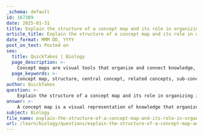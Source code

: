 ```yaml
---
_schema: default
id: 167389
date: 2025-01-31
title: Explain the structure of a concept map and its role in organizing information.
article_title: Explain the structure of a concept map and its role in organizing information.
date_format: MMM DD, YYYY
post_on_text: Posted on
seo:
  title: QuickTakes | Biology
  page_description: >-
    Concept maps are visual tools that organize and connect knowledge, featuring a hierarchical structure with a central concept and related ideas, enhancing understanding and retention of information.
  page_keywords: >-
    concept map, structure, central concept, related concepts, sub-concepts, visual representation, organization, hierarchical structure, relationships, cognitive processing, learning tool, educational assessment, information retention, active engagement
author: QuickTakes
question: >-
    Explain the structure of a concept map and its role in organizing information.
answer: >-
    A concept map is a visual representation of knowledge that organizes and connects ideas in a hierarchical structure. It serves as a powerful tool for learners to understand relationships between concepts, thereby enhancing retention and comprehension. Here’s a detailed explanation of its structure and role in organizing information:\n\n### Structure of a Concept Map\n\n1. **Central Concept**: At the core of a concept map is the central concept or idea, which represents the main topic being explored. This is typically placed at the top or center of the map.\n\n2. **Related Concepts**: Surrounding the central concept are related concepts that branch out from it. These concepts are connected to the central idea through lines or arrows, indicating the relationships between them.\n\n3. **Sub-concepts**: Each related concept can further branch out into sub-concepts or details, creating a hierarchical structure. This allows for a more in-depth exploration of each idea and its connections.\n\n4. **Links and Labels**: The lines connecting the concepts can be labeled to describe the nature of the relationship (e.g., "leads to," "is a part of," "affects"). This helps clarify how the concepts interact with one another.\n\n5. **Visual Elements**: Concept maps often incorporate visual elements such as colors, shapes, and images to enhance understanding and retention. These elements can make the map more engaging and easier to navigate.\n\n### Role in Organizing Information\n\n- **Clarification of Relationships**: Concept maps help learners visualize how different concepts are interrelated, which can clarify complex information and promote a deeper understanding of the subject matter.\n\n- **Active Engagement**: The process of creating a concept map requires active engagement with the material. This active involvement can lead to better retention and recall of information, as learners are not just passively consuming content but actively organizing it.\n\n- **Assessment Tool**: Concept maps can also serve as an assessment tool to evaluate students' understanding of concepts and their ability to identify relationships. Educators can use them to gauge how well students grasp the material and where they may need further instruction.\n\n- **Facilitating Integration of Knowledge**: By visually mapping out connections, concept maps encourage the integration of knowledge from various disciplines. For instance, in a biology course, students might connect concepts from cellular respiration to broader ecological principles, fostering a more comprehensive understanding of the subject.\n\n- **Support for Cognitive Processing**: Concept mapping aligns with cognitive science principles by breaking down complex information into manageable parts. This chunking of information reduces cognitive load, making it easier for learners to focus on key concepts and facilitating better recall.\n\nIn summary, concept maps are an effective educational tool that not only organizes information visually but also enhances understanding and retention by illustrating the relationships between various concepts. They promote active learning and can be utilized both for studying and assessment purposes.
subject: Biology
file_name: explain-the-structure-of-a-concept-map-and-its-role-in-organizing-information.md
url: /learn/biology/questions/explain-the-structure-of-a-concept-map-and-its-role-in-organizing-information
---
```


&nbsp;